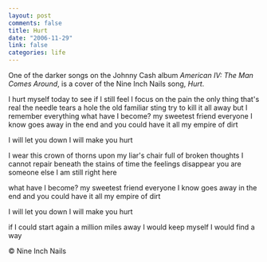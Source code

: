 ```yaml
--- 
layout: post
comments: false
title: Hurt
date: "2006-11-29"
link: false
categories: life
---
```

One of the darker songs on the Johnny Cash album <i>American IV: The Man Comes Around</i>, is a cover of the Nine Inch Nails song, <i>Hurt</i>.

I hurt myself today
to see if I still feel
I focus on the pain
the only thing that's real
the needle tears a hole
the old familiar sting
try to kill it all away
but I remember everything
what have I become?
my sweetest friend
everyone I know
goes away in the end
and you could have it all
my empire of dirt

I will let you down
I will make you hurt

I wear this crown of thorns
upon my liar's chair
full of broken thoughts
I cannot repair
beneath the stains of time
the feelings disappear
you are someone else
I am still right here

what have I become?
my sweetest friend
everyone I know
goes away in the end
and you could have it all
my empire of dirt

I will let you down
I will make you hurt

if I could start again
a million miles away
I would keep myself
I would find a way

© Nine Inch Nails

